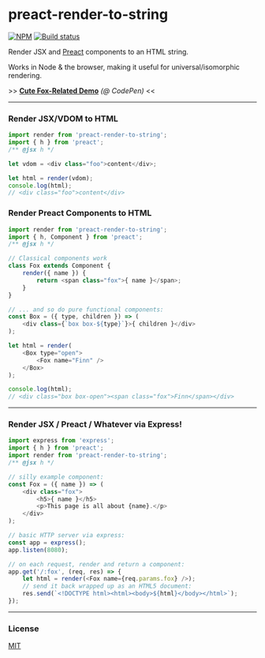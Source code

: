 # preact-render-to-string

[![NPM](http://img.shields.io/npm/v/preact-render-to-string.svg)](https://www.npmjs.com/package/preact-render-to-string)
[![Build status](https://github.com/preactjs/preact-render-to-string/actions/workflows/ci.yml/badge.svg)](https://github.com/preactjs/preact-render-to-string/actions/workflows/ci.yml)

Render JSX and [Preact] components to an HTML string.

Works in Node & the browser, making it useful for universal/isomorphic rendering.

\>\> **[Cute Fox-Related Demo](http://codepen.io/developit/pen/dYZqjE?editors=001)** _(@ CodePen)_ <<


---


### Render JSX/VDOM to HTML

```js
import render from 'preact-render-to-string';
import { h } from 'preact';
/** @jsx h */

let vdom = <div class="foo">content</div>;

let html = render(vdom);
console.log(html);
// <div class="foo">content</div>
```


### Render Preact Components to HTML

```js
import render from 'preact-render-to-string';
import { h, Component } from 'preact';
/** @jsx h */

// Classical components work
class Fox extends Component {
	render({ name }) {
		return <span class="fox">{ name }</span>;
	}
}

// ... and so do pure functional components:
const Box = ({ type, children }) => (
	<div class={`box box-${type}`}>{ children }</div>
);

let html = render(
	<Box type="open">
		<Fox name="Finn" />
	</Box>
);

console.log(html);
// <div class="box box-open"><span class="fox">Finn</span></div>
```


---


### Render JSX / Preact / Whatever via Express!

```js
import express from 'express';
import { h } from 'preact';
import render from 'preact-render-to-string';
/** @jsx h */

// silly example component:
const Fox = ({ name }) => (
	<div class="fox">
		<h5>{ name }</h5>
		<p>This page is all about {name}.</p>
	</div>
);

// basic HTTP server via express:
const app = express();
app.listen(8080);

// on each request, render and return a component:
app.get('/:fox', (req, res) => {
	let html = render(<Fox name={req.params.fox} />);
	// send it back wrapped up as an HTML5 document:
	res.send(`<!DOCTYPE html><html><body>${html}</body></html>`);
});
```


---


### License

[MIT]


[Preact]: https://github.com/developit/preact
[MIT]: http://choosealicense.com/licenses/mit/
